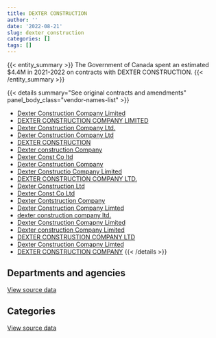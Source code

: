 ```yaml
---
title: DEXTER CONSTRUCTION
author: ''
date: '2022-08-21'
slug: dexter_construction
categories: []
tags: []
---
```


<script src="/rmarkdown-libs/htmlwidgets/htmlwidgets.js"></script>
<link href="/rmarkdown-libs/datatables-css/datatables-crosstalk.css" rel="stylesheet" />
<script src="/rmarkdown-libs/datatables-binding/datatables.js"></script>
<script src="/rmarkdown-libs/jquery/jquery-3.6.0.min.js"></script>
<link href="/rmarkdown-libs/dt-core-bootstrap/css/dataTables.bootstrap.min.css" rel="stylesheet" />
<link href="/rmarkdown-libs/dt-core-bootstrap/css/dataTables.bootstrap.extra.css" rel="stylesheet" />
<script src="/rmarkdown-libs/dt-core-bootstrap/js/jquery.dataTables.min.js"></script>
<script src="/rmarkdown-libs/dt-core-bootstrap/js/dataTables.bootstrap.min.js"></script>
<link href="/rmarkdown-libs/crosstalk/css/crosstalk.min.css" rel="stylesheet" />
<script src="/rmarkdown-libs/crosstalk/js/crosstalk.min.js"></script>
<script src="/rmarkdown-libs/htmlwidgets/htmlwidgets.js"></script>
<link href="/rmarkdown-libs/datatables-css/datatables-crosstalk.css" rel="stylesheet" />
<script src="/rmarkdown-libs/datatables-binding/datatables.js"></script>
<script src="/rmarkdown-libs/jquery/jquery-3.6.0.min.js"></script>
<link href="/rmarkdown-libs/dt-core-bootstrap/css/dataTables.bootstrap.min.css" rel="stylesheet" />
<link href="/rmarkdown-libs/dt-core-bootstrap/css/dataTables.bootstrap.extra.css" rel="stylesheet" />
<script src="/rmarkdown-libs/dt-core-bootstrap/js/jquery.dataTables.min.js"></script>
<script src="/rmarkdown-libs/dt-core-bootstrap/js/dataTables.bootstrap.min.js"></script>
<link href="/rmarkdown-libs/crosstalk/css/crosstalk.min.css" rel="stylesheet" />
<script src="/rmarkdown-libs/crosstalk/js/crosstalk.min.js"></script>

{{< entity_summary >}}
The Government of Canada spent an estimated \$4.4M in 2021-2022 on contracts with DEXTER CONSTRUCTION.
{{< /entity_summary >}}

{{< details summary="See original contracts and amendments" panel_body_class="vendor-names-list" >}}
- [Dexter Construction Company Limited](https://search.open.canada.ca/en/ct/?sort=contract_value_f%20desc&page=1&search_text=%22Dexter%20Construction%20Company%20Limited%22)
- [DEXTER CONSTRUCTION COMPANY LIMITED](https://search.open.canada.ca/en/ct/?sort=contract_value_f%20desc&page=1&search_text=%22DEXTER%20CONSTRUCTION%20COMPANY%20LIMITED%22)
- [Dexter Construction Company Ltd.](https://search.open.canada.ca/en/ct/?sort=contract_value_f%20desc&page=1&search_text=%22Dexter%20Construction%20Company%20Ltd.%22)
- [Dexter Construction Company Ltd](https://search.open.canada.ca/en/ct/?sort=contract_value_f%20desc&page=1&search_text=%22Dexter%20Construction%20Company%20Ltd%22)
- [DEXTER CONSTRUCTION](https://search.open.canada.ca/en/ct/?sort=contract_value_f%20desc&page=1&search_text=%22DEXTER%20CONSTRUCTION%22)
- [Dexter construction Company](https://search.open.canada.ca/en/ct/?sort=contract_value_f%20desc&page=1&search_text=%22Dexter%20construction%20Company%22)
- [Dexter Const Co ltd](https://search.open.canada.ca/en/ct/?sort=contract_value_f%20desc&page=1&search_text=%22Dexter%20Const%20Co%20ltd%22)
- [Dexter Construction Company](https://search.open.canada.ca/en/ct/?sort=contract_value_f%20desc&page=1&search_text=%22Dexter%20Construction%20Company%22)
- [Dexter Constructio Company Limited](https://search.open.canada.ca/en/ct/?sort=contract_value_f%20desc&page=1&search_text=%22Dexter%20Constructio%20Company%20Limited%22)
- [DEXTER CONSTRUCTION COMPANY LTD.](https://search.open.canada.ca/en/ct/?sort=contract_value_f%20desc&page=1&search_text=%22DEXTER%20CONSTRUCTION%20COMPANY%20LTD.%22)
- [Dexter Construction Ltd](https://search.open.canada.ca/en/ct/?sort=contract_value_f%20desc&page=1&search_text=%22Dexter%20Construction%20Ltd%22)
- [Dexter Const Co Ltd](https://search.open.canada.ca/en/ct/?sort=contract_value_f%20desc&page=1&search_text=%22Dexter%20Const%20Co%20Ltd%22)
- [Dexter Contstruction Company](https://search.open.canada.ca/en/ct/?sort=contract_value_f%20desc&page=1&search_text=%22Dexter%20Contstruction%20Company%22)
- [Dexter Construction Company Limted](https://search.open.canada.ca/en/ct/?sort=contract_value_f%20desc&page=1&search_text=%22Dexter%20Construction%20Company%20Limted%22)
- [dexter construction company ltd.](https://search.open.canada.ca/en/ct/?sort=contract_value_f%20desc&page=1&search_text=%22dexter%20construction%20company%20ltd.%22)
- [Dexter Construction Comapny Limited](https://search.open.canada.ca/en/ct/?sort=contract_value_f%20desc&page=1&search_text=%22Dexter%20Construction%20Comapny%20Limited%22)
- [Dexter construction Company Limited](https://search.open.canada.ca/en/ct/?sort=contract_value_f%20desc&page=1&search_text=%22Dexter%20construction%20Company%20Limited%22)
- [DEXTER CONSTRUSTION COMPANY LTD](https://search.open.canada.ca/en/ct/?sort=contract_value_f%20desc&page=1&search_text=%22DEXTER%20CONSTRUSTION%20COMPANY%20LTD%22)
- [Dexter Construction Comapny Limted](https://search.open.canada.ca/en/ct/?sort=contract_value_f%20desc&page=1&search_text=%22Dexter%20Construction%20Comapny%20Limted%22)
- [DEXTER CONSTRUCTION COMPANY](https://search.open.canada.ca/en/ct/?sort=contract_value_f%20desc&page=1&search_text=%22DEXTER%20CONSTRUCTION%20COMPANY%22)
{{< /details >}}

## Departments and agencies

<div id="htmlwidget-1" style="width:100%;height:auto;" class="datatables html-widget"></div>
<script type="application/json" data-for="htmlwidget-1">{"x":{"style":"bootstrap","filter":"none","vertical":false,"data":[["<a href=\"/departments/cfia-acia/\">Canadian Food Inspection Agency<\/a>","<a href=\"/departments/dnd-mdn/\">National Defence<\/a>","<a href=\"/departments/pc/\">Parks Canada<\/a>","<a href=\"/departments/pwgsc-tpsgc/\">Public Services and Procurement Canada<\/a>"],[28686.75,2494681.31,13404072.11,4355291.66],[null,319856.42,6414093.75,2679582.25],[null,4277034.24,351366.4,5677108.47],[null,1494492.57,2302643.8,641125]],"container":"<table class=\"table table-striped table-hover row-border order-column display\">\n  <thead>\n    <tr>\n      <th>Department<\/th>\n      <th>2018-2019<\/th>\n      <th>2019-2020<\/th>\n      <th>2020-2021<\/th>\n      <th>2021-2022<\/th>\n    <\/tr>\n  <\/thead>\n<\/table>","options":{"order":[[4,"desc"]],"pageLength":10,"autoWidth":true,"columnDefs":[{"targets":1,"render":"function(data, type, row, meta) {\n    return type !== 'display' ? data : DTWidget.formatCurrency(data, \"$\", 2, 3, \",\", \".\", true, null);\n  }"},{"targets":2,"render":"function(data, type, row, meta) {\n    return type !== 'display' ? data : DTWidget.formatCurrency(data, \"$\", 2, 3, \",\", \".\", true, null);\n  }"},{"targets":3,"render":"function(data, type, row, meta) {\n    return type !== 'display' ? data : DTWidget.formatCurrency(data, \"$\", 2, 3, \",\", \".\", true, null);\n  }"},{"targets":4,"render":"function(data, type, row, meta) {\n    return type !== 'display' ? data : DTWidget.formatCurrency(data, \"$\", 2, 3, \",\", \".\", true, null);\n  }"},{"width":"16%","targets":[1,2,3,4]},{"className":"dt-right","targets":[1,2,3,4]}],"orderClasses":false}},"evals":["options.columnDefs.0.render","options.columnDefs.1.render","options.columnDefs.2.render","options.columnDefs.3.render"],"jsHooks":[]}</script>
<p class="text-right">
<a href="https://github.com/GoC-Spending/contracts-data/tree/main/data/out/vendors/dexter_construction/summary_by_fiscal_year_by_department.csv" class="source-data-link btn btn-link">View source data</a>
</p>

## Categories

<div id="htmlwidget-2" style="width:100%;height:auto;" class="datatables html-widget"></div>
<script type="application/json" data-for="htmlwidget-2">{"x":{"style":"bootstrap","filter":"none","vertical":false,"data":[["<a href=\"/categories/1_facilities_and_construction/\">Facilities and construction<\/a>","<a href=\"/categories/10_office_management/\">Office management<\/a>","<a href=\"/categories/2_professional_services/\">Professional services<\/a>","<a href=\"/categories/5_transportation_and_logistics/\">Transportation and logistics<\/a>","<a href=\"/categories/6_industrial_products_and_services/\">Industrial products and services<\/a>"],[19347302.3,128802.3,806627.23,null,null],[9393678.83,null,19853.6,null,null],[9984594.65,null,45029.46,275885,null],[3940311.37,null,479550,null,18400]],"container":"<table class=\"table table-striped table-hover row-border order-column display\">\n  <thead>\n    <tr>\n      <th>Category<\/th>\n      <th>2018-2019<\/th>\n      <th>2019-2020<\/th>\n      <th>2020-2021<\/th>\n      <th>2021-2022<\/th>\n    <\/tr>\n  <\/thead>\n<\/table>","options":{"order":[[4,"desc"]],"dom":"t","pageLength":30,"autoWidth":true,"columnDefs":[{"targets":1,"render":"function(data, type, row, meta) {\n    return type !== 'display' ? data : DTWidget.formatCurrency(data, \"$\", 2, 3, \",\", \".\", true, null);\n  }"},{"targets":2,"render":"function(data, type, row, meta) {\n    return type !== 'display' ? data : DTWidget.formatCurrency(data, \"$\", 2, 3, \",\", \".\", true, null);\n  }"},{"targets":3,"render":"function(data, type, row, meta) {\n    return type !== 'display' ? data : DTWidget.formatCurrency(data, \"$\", 2, 3, \",\", \".\", true, null);\n  }"},{"targets":4,"render":"function(data, type, row, meta) {\n    return type !== 'display' ? data : DTWidget.formatCurrency(data, \"$\", 2, 3, \",\", \".\", true, null);\n  }"},{"width":"16%","targets":[1,2,3,4]},{"className":"dt-right","targets":[1,2,3,4]}],"orderClasses":false,"lengthMenu":[10,25,30,50,100]}},"evals":["options.columnDefs.0.render","options.columnDefs.1.render","options.columnDefs.2.render","options.columnDefs.3.render"],"jsHooks":[]}</script>
<p class="text-right">
<a href="https://github.com/GoC-Spending/contracts-data/tree/main/data/out/vendors/dexter_construction/summary_by_fiscal_year_by_category.csv" class="source-data-link btn btn-link">View source data</a>
</p>
